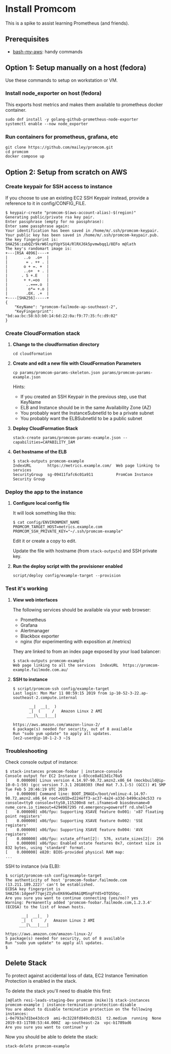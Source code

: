 # Install Promcom

This is a spike to assist learning Prometheus (and friends).

## Prerequisites

- [bash-my-aws](https://github.com/bash-my-universe/bash-my-aws): handy commands

## Option 1: Setup manually on a host (fedora)

Use these commands to setup on workstation or VM.

### Install node_exporter on host (fedora)

This exports host metrics and makes them available to prometheus docker container.

```shell
sudo dnf install -y golang-github-prometheus-node-exporter
systemctl enable --now node_exporter
```

### Run containers for prometheus, grafana, etc

```shell
git clone https://github.com/mailey/promcom.git
cd promcom
docker compose up
```

## Option 2: Setup from scratch on AWS

### Create keypair for SSH access to instance

If you choose to use an existing EC2 SSH Keypair instead, provide a reference
to it in config/CONFIG_FILE.

```shell
$ keypair-create "promcom-$(aws-account-alias)-$(region)"
Generating public/private rsa key pair.
Enter passphrase (empty for no passphrase):
Enter same passphrase again:
Your identification has been saved in /home/m/.ssh/promcom-keypair.
Your public key has been saved in /home/m/.ssh/promcom-keypair.pub.
The key fingerprint is:
SHA256:zabQZr9krW6lnpYUpYSU4/RlRXJ6k5pvmwbqq1/8EFo m@lath
The key's randomart image is:
+---[RSA 4096]----+
|       ..o  .o+  |
|        = . ++ . |
|       o + =. +  |
|       ..o+  + . |
|      . S +.E    |
|       + +.=oo   |
|        ..===.o  |
|         o*= +.o |
|        .OX. .+  |
+----[SHA256]-----+
{
    "KeyName": "promcom-failmode-ap-southeast-2",
    "KeyFingerprint": "bd:aa:bc:58:b3:b0:14:6d:22:0a:f9:77:35:fc:d9:02"
}
```

### Create CloudFormation stack

1. **Change to the cloudformation directory**

    ```shell
    cd cloudformation
    ```

1. **Create and edit a new file with CloudFormation Parameters**

    ```shell
    cp params/promcom-params-skeleton.json params/promcom-params-example.json
    ```

    Hints:
    - If you created an SSH Keypair in the previous step, use that KeyName
    - ELB and Instance should be in the same Availability Zone (AZ)
    - You probably want the InstanceSubnetId to be a private subnet
    - You probably want the ELBSubnetId to be a public subnet

1. **Deploy CloudFormation Stack**

    ```shell
    stack-create params/promcom-params-example.json --capabilities=CAPABILITY_IAM
    ```

1. **Get hostname of the ELB**

    ```shell
    $ stack-outputs promcom-example
    IndexURL       https://metrics.example.com/  Web page linking to services
    SecurityGroup  sg-09411fafc6c01a911          PromCom Instance Security Group
    ```

### Deploy the app to the instance

1. **Configure local config file**

    It will look something like this:

    ```shell
    $ cat config/ENVIRONMENT_NAME
    PROMCOM_TARGET_HOST=metrics.example.com
    PROMCOM_SSH_PRIVATE_KEY="~/.ssh/promcom-example"
    ```

    Edit it or create a copy to edit.

    Update the file with hostname (from `stack-outputs`) and SSH private key.

1. **Run the deploy script with the provisioner enabled**

    ```shell
    script/deploy config/example-target --provision
    ```

### Test it's working

1. **View web interfaces**

    The following services should be available via your web browser:
    - Prometheus
    - Grafana
    - Alertmanager
    - Blackbox exporter
    - nginx (for experimenting with exposition at /metrics)

    They are linked to from an index page exposed by your load balancer:

    ```shell
    $ stack-outputs promcom-example
    Web page linking to all the services  IndexURL  https://promcom-example.failmode.com.au/
    ```

1. **SSH to instance**

    ```shell
    $ script/promcom-ssh config/example-target
    Last login: Mon Mar 11 00:59:15 2019 from ip-10-52-3-22.ap-southeast-2.compute.internal

           __|  __|_  )
           _|  (     /   Amazon Linux 2 AMI
          ___|\___|___|

    https://aws.amazon.com/amazon-linux-2/
    6 package(s) needed for security, out of 8 available
    Run "sudo yum update" to apply all updates.
    [ec2-user@ip-10-1-2-3 ~]$

    ```

### Troubleshooting

Check console output of instance:

```shell
$ stack-instances promcom-foobar | instance-console
Console output for EC2 Instance i-03cce8a813d1c70a5
[    0.000000] Linux version 4.14.97-90.72.amzn2.x86_64 (mockbuild@ip-10-0-1-59) (gcc version 7.3.1 20180303 (Red Hat 7.3.1-5) (GCC)) #1 SMP Tue Feb 5 20:46:19 UTC 2019
[    0.000000] Command line: BOOT_IMAGE=/boot/vmlinuz-4.14.97-90.72.amzn2.x86_64 root=UUID=d224eff3-ac37-4a24-a33d-b499ca34c533 ro console=tty0 console=ttyS0,115200n8 net.ifnames=0 biosdevname=0 nvme_core.io_timeout=4294967295 rd.emergency=poweroff rd.shell=0
[    0.000000] x86/fpu: Supporting XSAVE feature 0x001: 'x87 floating point registers'
[    0.000000] x86/fpu: Supporting XSAVE feature 0x002: 'SSE registers'
[    0.000000] x86/fpu: Supporting XSAVE feature 0x004: 'AVX registers'
[    0.000000] x86/fpu: xstate_offset[2]:  576, xstate_sizes[2]:  256
[    0.000000] x86/fpu: Enabled xstate features 0x7, context size is 832 bytes, using 'standard' format.
[    0.000000] e820: BIOS-provided physical RAM map:
...
```

SSH to instance (via ELB):

```shell
$ script/promcom-ssh config/example-target
The authenticity of host 'promcom-foobar.failmode.com (13.211.189.222)' can't be established.
ECDSA key fingerprint is SHA256:1dgeeF77qejZIyhvEK69GwO9AiQMSngFYd5+DTQ5Oqc.
Are you sure you want to continue connecting (yes/no)? yes
Warning: Permanently added 'promcom-foobar.failmode.com,1.2.3.4' (ECDSA) to the list of known hosts.

       __|  __|_  )
       _|  (     /   Amazon Linux 2 AMI
      ___|\___|___|

https://aws.amazon.com/amazon-linux-2/
5 package(s) needed for security, out of 8 available
Run "sudo yum update" to apply all updates.
$
```

## Delete Stack

To protect against accidental loss of data, EC2 Instance Temination Protection is enabled in the stack.

To delete the stack you'll need to disable this first:

```shell
[m@lath resi-leads-staging-Dev promcom (mike)]$ stack-instances promcom-example | instance-termination-protection-disable
You are about to disable termination protection on the following instances:
i-0e793a7d1be43dcc9  ami-0c3228fd049cdb151  t2.medium  running  None  2019-03-11T08:53:44.000Z  ap-southeast-2a  vpc-b1789ad6
Are you sure you want to continue? y
```

Now you should be able to delete the stack:

```shell
stack-delete promcom-example
```
